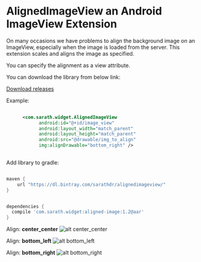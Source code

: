 # AlignedImageView an Android ImageView Extension
 
 On many occasions we have problems to align the background image on an ImageView, especially when the image is loaded from the server.
 This extension scales and aligns the image as specified.
  
  You can specify the alignment as a view attribute. 
  
  You can download the library from below link:
  
  
  [Download releases](https://github.com/sarathdr/sampleImageView/releases)
  
  
  Example:
  
```xml
      
      <com.sarath.widget.AlignedImageView
            android:id="@+id/image_view"
            android:layout_width="match_parent"
            android:layout_height="match_parent"
            android:src="@drawable/img_to_align"
            img:alignDrawable="bottom_right" />
    
```

Add library to gradle:

```groovy

maven {
    url "https://dl.bintray.com/sarathdr/alignedimageview/"
}


dependencies {
  compile 'com.sarath.widget:aligned-image:1.2@aar'
}
```
  
  Align: **center_center**
  ![alt center_center](http://sarathdr.github.io/img/imgViewLib/center_center.png "Center Center")
  

  Align: **bottom_left**
    ![alt bottom_left](http://sarathdr.github.io/img/imgViewLib/bottom_left.png "Bottom Left")
    
    
  Align: **bottom_right**
    ![alt bottom_right](http://sarathdr.github.io/img/imgViewLib/bottom_right.png "Bottom Right")